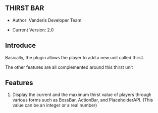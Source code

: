 ## THIRST BAR
- Author: Vanderis Developer Team

- Current Version: 2.0
## Introduce
Basically, the plugin allows the player to add a new unit called thirst.

The other features are all complemented around this thirst unit

## Features
1. Display the current and the maximum thirst value of players through various forms such as BossBar, ActionBar, and PlaceholderAPI. (This value can be an integer or a real number)
